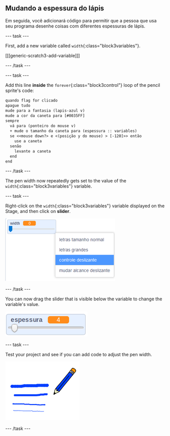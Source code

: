## Mudando a espessura do lápis

Em seguida, você adicionará código para permitir que a pessoa que usa seu programa desenhe coisas com diferentes espessuras de lápis.

\--- task \---

First, add a new variable called `width`{:class="block3variables"}.

[[[generic-scratch3-add-variable]]]

\--- /task \---

\--- task \---

Add this line **inside** the `forever`{:class="block3control"} loop of the pencil sprite's code:

```blocks3
quando flag for clicado
apague tudo
mude para a fantasia (lapis-azul v)
mude a cor da caneta para [#0035FF]
sempre 
  vá para (ponteiro do mouse v)
  + mude o tamanho da caneta para (espessura :: variables)
  se <<mouse down?> e <(posição y do mouse) > [-120]>> então 
    use a caneta
  senão 
    levante a caneta
  end
end
```

\--- /task \---

The pen width now repeatedly gets set to the value of the `width`{:class="block3variables"} variable.

\--- task \---

Right-click on the `width`{:class="block3variables"} variable displayed on the Stage, and then click on **slider**.

![screenshot](images/paint-slider.png)

\--- /task \---

You can now drag the slider that is visible below the variable to change the variable's value.

![screenshot](images/paint-slider-change.png)

\--- task \---

Test your project and see if you can add code to adjust the pen width.

![screenshot](images/paint-width-test.png)

\--- /task \---